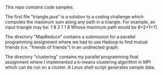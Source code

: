 This repo contains code samples.

The first file "triangle.java" is a solution to a coding challenge which computes the maximum sum along any path in a triangle.
For example, an input triangle may be:
1
8 2
1 1 8
Whose maximum path would be 8+2+1=11.

The directory "MapReduce" contains a submission for a parallel programming assignment where we had to use Hadoop to find
mutual friends (i.e. "friends of friends") in an undirected graph.

The directory "clustering" contains my parallel programming final assignment where I implemented a k-means clustering algorithm
in MPI which can be run on a cluster.  A Linux shell script generates sample data.
